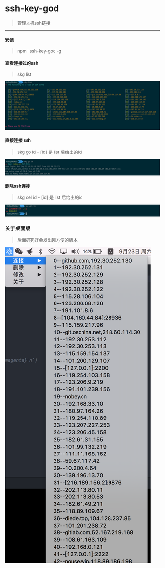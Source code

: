 # ssh-key-god

> 管理本机ssh链接

---

#### 安装

> npm i ssh-key-god -g


#### 查看连接过的ssh
>  skg list

![list](./res/list.png)

#### 直接连接 ssh
> skg go id   - [id] 是 list 后给出的id

![go](./res/go.png)


#### 删除ssh连接  
> skg del id  - [id] 是 list 后给出的id

![go](./res/del.png)


### 关于桌面版

> 后面研究好会发出刚方便的版本

![mac](./res/mac.png)
